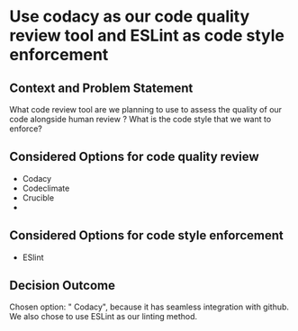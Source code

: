 # Use codacy as our code quality review tool and ESLint as code style enforcement 

## Context and Problem Statement

What code review tool are we planning to use to assess the quality of our code alongside human review ?
What is the code style that we want to enforce?
## Considered Options for code quality review

* Codacy
* Codeclimate  
* Crucible
* 
## Considered Options for code style enforcement

* ESlint
## Decision Outcome

Chosen option: " Codacy", because it has seamless integration with github. We also chose to use ESLint as our linting method. 